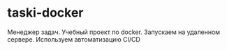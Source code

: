 # taski-docker
Менеджер задач.
Учебный проект по docker.
Запускаем на удаленном сервере.
Используем автоматизацию CI/CD
